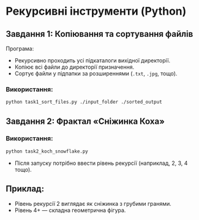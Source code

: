 # Рекурсивні інструменти (Python)

## Завдання 1: Копіювання та сортування файлів

Програма:
- Рекурсивно проходить усі підкаталоги вихідної директорії.
- Копіює всі файли до директорії призначення.
- Сортує файли у підпапки за розширеннями (`.txt`, `.jpg`, тощо).

### Використання:

```bash
python task1_sort_files.py ./input_folder ./sorted_output
```

## Завдання 2:  Фрактал «Сніжинка Коха»
### Використання:
```bash
python task2_koch_snowflake.py
```

- Після запуску потрібно ввести рівень рекурсії (наприклад, 2, 3, 4 тощо).

## Приклад:
- Рівень рекурсії 2 виглядає як сніжинка з грубими гранями.
- Рівень 4+ — складна геометрична фігура.

